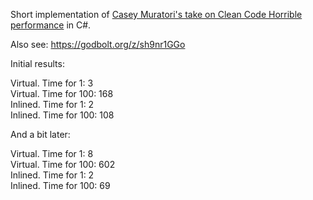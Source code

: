 Short implementation of [Casey Muratori's take on Clean Code Horrible performance](https://www.computerenhance.com/p/clean-code-horrible-performance) in C#.

Also see: https://godbolt.org/z/sh9nr1GGo 

Initial results:

Virtual. Time for 1: 3\
Virtual. Time for 100: 168\
Inlined. Time for 1: 2\
Inlined. Time for 100: 108

And a bit later:

Virtual. Time for 1: 8\
Virtual. Time for 100: 602\
Inlined. Time for 1: 2\
Inlined. Time for 100: 69